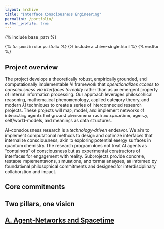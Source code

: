 ```yaml
---
layout: archive
title: "Interface Consciousness Engineering"
permalink: /portfolio/
author_profile: true
---
```


{% include base_path %}


{% for post in site.portfolio %}
  {% include archive-single.html %}
{% endfor %}

## Project overview
The project develops a theoretically robust, empirically grounded, and computationally implementable AI framework that *operationalizes access to consciousness via interfaces to reality* rather than as an emergent property of internal information processing. Our approach leverages philosophical reasoning, mathematical phenomenology, applied category theory, and modern AI techniques to create a series of interconnected research projects. These projects will map, model, and implement networks of interacting agents that ground phenomena such as spacetime, agency, self/world-models, and meanings as data structures.

AI-consciousness research is a *technology–driven* endeavor. We aim to implement computational methods to design and optimize interfaces that internalize consciousness, akin to exploring potential energy surfaces in quantum chemistry. The research program does not treat AI agents as “containers” of consciousness but as experimental constructors of interfaces for engagement with reality. Subprojects provide concrete, testable implementations, simulations, and formal analyses, all informed by foundational philosophical commitments and designed for interdisciplinary collaboration and impact.

## Core commitments

## Two pillars, one vision

## [A. Agent-Networks and Spacetime](https://doi.org/10.31234/osf.io/bhj9t_v1)

